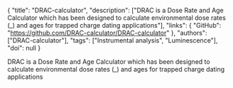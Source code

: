{
  "title": "DRAC-calculator",
  "description": ["DRAC is a Dose Rate and Age Calculator which has been designed to calculate environmental dose rates (_) and ages for trapped charge dating applications"],
  "links": {
    "GitHub": "https://github.com/DRAC-calculator/DRAC-calculator"
  },
  "authors": ["DRAC-calculator"],
  "tags": ["Instrumental analysis", "Luminescence"],
  "doi": null
}

<!-- Generated by csv2md.R – do not edit by hand -->

DRAC is a Dose Rate and Age Calculator which has been designed to calculate environmental dose rates (_) and ages for trapped charge dating applications